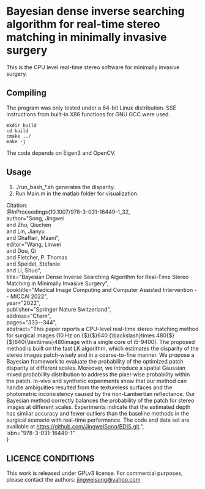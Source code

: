 # Bayesian dense inverse searching algorithm for real-time stereo matching in minimally invasive surgery #

This is the CPU level real-time stereo software for minimally invasive surgery.

 
  
## Compiling ##

The program was only tested under a 64-bit Linux distribution.
SSE instructions from built-in X86 functions for GNU GCC were used.


```
mkdir build
cd build
cmake ../
make -j
```

The code depends on Eigen3 and OpenCV.
      

## Usage ##
1. ./run_bash_*.sh generates the disparity.      
2. Run Main.m in the matlab folder for visualization.      
      

Citation:      
@InProceedings{10.1007/978-3-031-16449-1_32,      
author="Song, Jingwei      
and Zhu, Qiuchen      
and Lin, Jianyu      
and Ghaffari, Maani",      
editor="Wang, Linwei      
and Dou, Qi      
and Fletcher, P. Thomas      
and Speidel, Stefanie      
and Li, Shuo",      
title="Bayesian Dense Inverse Searching Algorithm for Real-Time Stereo Matching in Minimally Invasive Surgery",      
booktitle="Medical Image Computing and Computer Assisted Intervention -- MICCAI 2022",      
year="2022",      
publisher="Springer Nature Switzerland",      
address="Cham",      
pages="333--344",      
abstract="This paper reports a CPU-level real-time stereo matching method for surgical images (10 Hz on {\$}{\$}640 {\backslash}times 480{\$}{\$}640{\texttimes}480image with a single core of i5-9400). The proposed method is built on the fast LK algorithm, which estimates the disparity of the stereo images patch-wisely and in a coarse-to-fine manner. We propose a Bayesian framework to evaluate the probability of the optimized patch disparity at different scales. Moreover, we introduce a spatial Gaussian mixed probability distribution to address the pixel-wise probability within the patch. In-vivo and synthetic experiments show that our method can handle ambiguities resulted from the textureless surfaces and the photometric inconsistency caused by the non-Lambertian reflectance. Our Bayesian method correctly balances the probability of the patch for stereo images at different scales. Experiments indicate that the estimated depth has similar accuracy and fewer outliers than the baseline methods in the surgical scenario with real-time performance. The code and data set are available at https://github.com/JingweiSong/BDIS.git.",      
isbn="978-3-031-16449-1"      
}           


## LICENCE CONDITIONS ##

This work is released under GPLv3 license. For commercial purposes, please contact the authors: jingweisong@yahoo.com












